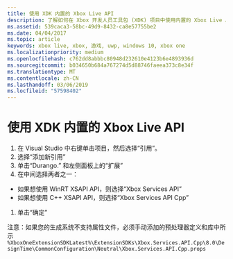```yaml
---
title: 使用 XDK 内置的 Xbox Live API
description: 了解如何在 Xbox 开发人员工具包 (XDK) 项目中使用内置的 Xbox Live API。
ms.assetid: 539caca3-58bc-49d9-8432-ca8e57755be2
ms.date: 04/04/2017
ms.topic: article
keywords: xbox live, xbox, 游戏, uwp, windows 10, xbox one
ms.localizationpriority: medium
ms.openlocfilehash: c762dd8abbbc80948d232610e4123b6e4893936d
ms.sourcegitcommit: b034650b684a767274d5d88746faeea373c8e34f
ms.translationtype: MT
ms.contentlocale: zh-CN
ms.lasthandoff: 03/06/2019
ms.locfileid: "57598402"
---
```

# <a name="using-xbox-live-apis-built-into-the-xdk"></a>使用 XDK 内置的 Xbox Live API

1. 在 Visual Studio 中右键单击项目，然后选择“引用”。
1. 选择“添加新引用”
1. 单击“Durango.<build number>” 和左侧面板上的“扩展”
1. 在中间选择两者之一：
- 如果想使用 WinRT XSAPI API，则选择“Xbox Services API”
- 如果想使用 C++ XSAPI API，则选择“Xbox Services API Cpp”
1. 单击“确定”

注意：如果您的生成系统不支持属性文件，必须手动添加的预处理器定义和库中所示 `%XboxOneExtensionSDKLatest%\ExtensionSDKs\Xbox.Services.API.Cpp\8.0\DesignTime\CommonConfiguration\Neutral\Xbox.Services.API.Cpp.props`
